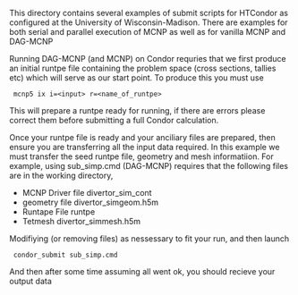 This directory contains several examples of submit scripts for HTCondor as configured at the University of Wisconsin-Madison. There are examples for both serial and parallel execution of MCNP as well as for vanilla MCNP and DAG-MCNP

Running DAG-MCNP (and MCNP) on Condor requries that we first produce an initial runtpe file containing the problem space (cross sections, tallies etc) which will serve as our start point. To produce this you must use

     mcnp5 ix i=<input> r=<name_of_runtpe>

This will prepare a runtpe ready for running, if there are errors please correct them before submitting a full Condor calculation.

Once your runtpe file is ready and your anciliary files are prepared, then ensure you are transferring all the input data required. In this example we must transfer the seed runtpe file, geometry and mesh informatiion. For example, using sub_simp.cmd (DAG-MCNP) requires that the following files are in the working directory, 

   * MCNP Driver file divertor_sim_cont
   * geometry file divertor_simgeom.h5m 
   * Runtape File runtpe
   * Tetmesh divertor_simmesh.h5m

Modifiying (or removing files) as nessessary to fit your run, and then launch

     condor_submit sub_simp.cmd

And then after some time assuming all went ok, you should recieve your output data